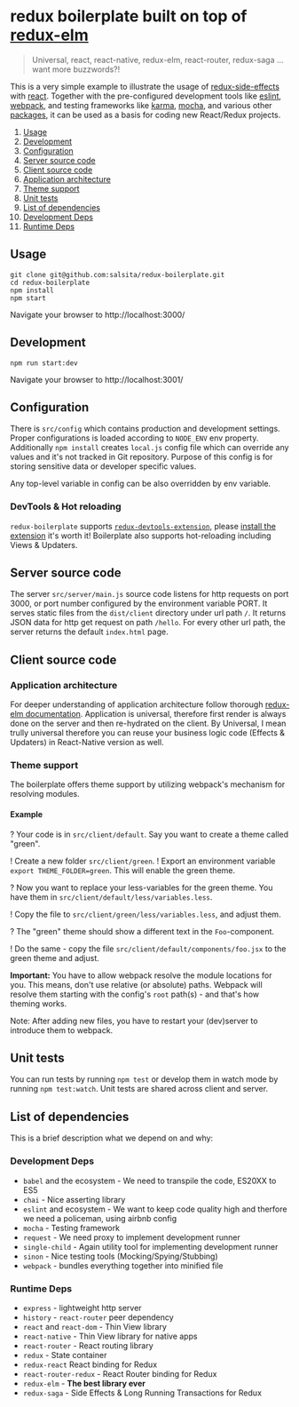 # redux boilerplate built on top of [redux-elm](https://github.com/salsita/redux-elm)

> Universal, react, react-native, redux-elm, react-router, redux-saga ... want more buzzwords?!

This is a very simple example to illustrate the usage of
[redux-side-effects](https://github.com/salsita/redux-side-effects) with
[react](https://www.npmjs.com/package/react).
Together with the pre-configured development tools like
[eslint](http://eslint.org),
[webpack](https://github.com/webpack/webpack),
and testing frameworks like
[karma](http://karma-runner.github.io/0.13/index.html),
[mocha](https://github.com/mochajs/mocha), and various other
[packages](#list-of-dependencies),
it can be used as a basis for coding new React/Redux projects.


1. [Usage](#usage)
2. [Development](#development)
3. [Configuration](#configuration)
4. [Server source code](#server-source-code)
5. [Client source code](#client-source-code)
  1. [Application architecture](#application-architecture)
  2. [Theme support](#theme-support)
6. [Unit tests](#unit-tests)
7. [List of dependencies](#list-of-dependencies)
  1. [Development Deps](#development-deps)
  2. [Runtime Deps](#runtime-deps)


## Usage
```
git clone git@github.com:salsita/redux-boilerplate.git
cd redux-boilerplate
npm install
npm start
```
Navigate your browser to http://localhost:3000/


## Development
```
npm run start:dev
```
Navigate your browser to http://localhost:3001/

## Configuration

There is `src/config` which contains production and development settings.
Proper configurations is loaded according to `NODE_ENV` env property.
Additionally `npm install` creates `local.js` config file which can override any
values and it's not tracked in Git repository. Purpose of this config is
for storing sensitive data or developer specific values.

Any top-level variable in config can be also overridden by env variable.

### DevTools & Hot reloading
`redux-boilerplate` supports [`redux-devtools-extension`](https://github.com/zalmoxisus/redux-devtools-extension),
please [install the extension](https://chrome.google.com/webstore/detail/redux-devtools/lmhkpmbekcpmknklioeibfkpmmfibljd)
it's worth it! Boilerplate also supports hot-reloading including Views & Updaters.


## Server source code

The server `src/server/main.js` source code listens for http requests on port 3000,
or port number configured by the environment variable PORT. It serves static files
from the `dist/client` directory under url path `/`. It returns JSON data
for http get request on path `/hello`. For every other url path,
the server returns the default `index.html` page.

## Client source code

### Application architecture

For deeper understanding of application architecture follow thorough [redux-elm documentation](http://salsita.github.io/redux-elm/). Application is
universal, therefore first render is always done on the server and then re-hydrated on the client. By Universal, I mean trully universal therefore
you can reuse your business logic code (Effects & Updaters) in React-Native version as well.

### Theme support

The boilerplate offers theme support by utilizing webpack's mechanism for resolving modules.

#### Example

? Your code is in `src/client/default`. Say you want to create a theme called "green".

! Create a new folder `src/client/green`.
! Export an environment variable `export THEME_FOLDER=green`. This will enable the green theme.

? Now you want to replace your less-variables for the green theme. You have them in `src/client/default/less/variables.less`.

! Copy the file to `src/client/green/less/variables.less`, and adjust them.

? The "green" theme should show a different text in the `Foo`-component.

! Do the same - copy the file `src/client/default/components/foo.jsx` to the green theme and adjust.

**Important:** You have to allow webpack resolve the module locations for you. This means, don't use relative (or absolute)
paths. Webpack will resolve them starting with the config's `root` path(s) - and that's how theming works.

Note: After adding new files, you have to restart your (dev)server to introduce them to webpack.

## Unit tests

You can run tests by running `npm test` or develop them in watch mode by running `npm test:watch`.
Unit tests are shared across client and server.

## List of dependencies

This is a brief description what we depend on and why:

### Development Deps

* `babel` and the ecosystem - We need to transpile the code, ES20XX to ES5
* `chai` - Nice asserting library
* `eslint` and ecosystem - We want to keep code quality high and therfore we need a policeman, using airbnb config
* `mocha` - Testing framework
* `request` - We need proxy to implement development runner
* `single-child` - Again utility tool for implementing development runner
* `sinon` - Nice testing tools (Mocking/Spying/Stubbing)
* `webpack` - bundles everything together into minified file

### Runtime Deps

* `express` - lightweight http server
* `history` - `react-router` peer dependency
* `react` and `react-dom` - Thin View library
* `react-native` - Thin View library for native apps
* `react-router` - React routing library
* `redux` - State container
* `redux-react` React binding for Redux
* `react-router-redux` - React Router binding for Redux
* `redux-elm` - **The best library ever**
* `redux-saga` - Side Effects & Long Running Transactions for Redux
